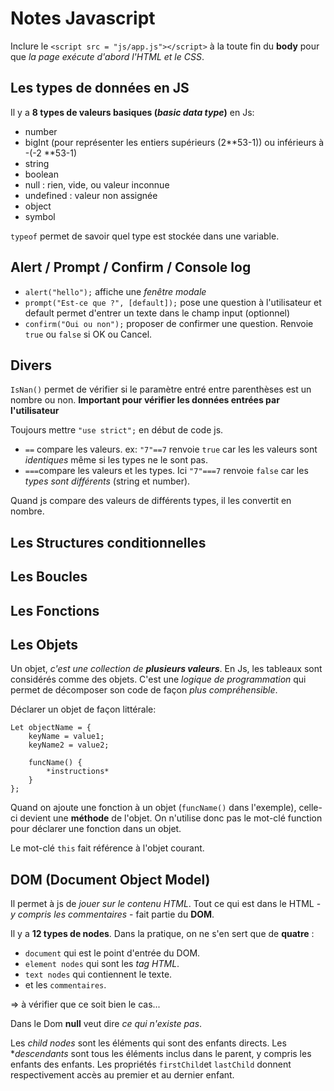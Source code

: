 Notes Javascript
===============

Inclure le `<script src = "js/app.js"></script>` à la toute fin du **body** pour que *la page exécute d'abord l'HTML et le CSS*.

Les types de données en JS
--------------------

Il y a **8 types de valeurs basiques (*basic data type*)** en Js:

- number
- bigInt (pour représenter les entiers supérieurs (2**53-1)) ou inférieurs à -(-2 **53-1)
- string
- boolean
- null : rien, vide, ou valeur inconnue
- undefined : valeur non assignée
- object
- symbol

`typeof` permet de savoir quel type est stockée dans une variable.

Alert / Prompt / Confirm / Console log
-------------------------------------

- `alert("hello");`  affiche une *fenêtre modale*
- `prompt("Est-ce que ?", [default]);` pose une question à l'utilisateur et default permet d'entrer un texte dans le champ input (optionnel)
- `confirm("Oui ou non");` proposer de confirmer une question. Renvoie `true` ou `false` si OK ou Cancel.



Divers
-----

`IsNan()` permet de vérifier si le paramètre entré entre parenthèses est un nombre ou non. **Important pour vérifier les données entrées par l'utilisateur**

Toujours mettre `"use strict";` en début de code js.

- `==` compare les valeurs. ex: `"7"==7` renvoie `true` car les les valeurs sont *identiques* même si les types ne le sont pas.
- `===`compare les valeurs et les types. Ici `"7"===7` renvoie `false` car les *types sont différents* (string et number).

Quand js compare des valeurs de différents types, il les convertit en nombre.


Les Structures conditionnelles
------------------------------

Les Boucles
-----------

Les Fonctions
-------------

Les Objets
----------

Un objet, *c'est une collection de **plusieurs valeurs***. En Js, les tableaux sont considérés comme des objets.
C'est une *logique de programmation* qui permet de décomposer son code de façon *plus compréhensible*.

Déclarer un objet de façon littérale:

    Let objectName = {
        keyName = value1;
        keyName2 = value2;

        funcName() {
            *instructions*
        }
    };

Quand on ajoute une fonction à un objet (`funcName()` dans l'exemple), celle-ci devient une **méthode** de l'objet. On n'utilise donc pas le mot-clé function pour déclarer une fonction dans un objet.

Le mot-clé `this` fait référence à l'objet courant.

DOM (Document Object Model)
---------------------------

Il permet à js de *jouer sur le contenu HTML*.
Tout ce qui est dans le HTML - *y compris les commentaires* - fait partie du **DOM**.

Il y a **12 types de nodes**. Dans la pratique, on ne s'en sert que de **quatre** :
- `document` qui est le point d'entrée du DOM.
- `element nodes` qui sont les *tag HTML*.
- `text nodes` qui contiennent le texte.
- et les `commentaires`. 

=> à vérifier que ce soit bien le cas...

Dans le Dom **null** veut dire *ce qui n'existe pas*.

Les *child nodes* sont les éléments qui sont des enfants directs. 
Les **descendants* sont tous les éléments inclus dans le parent, y compris les enfants des enfants.
Les propriétés `firstChild`et `lastChild` donnent respectivement accès au premier et au dernier enfant.